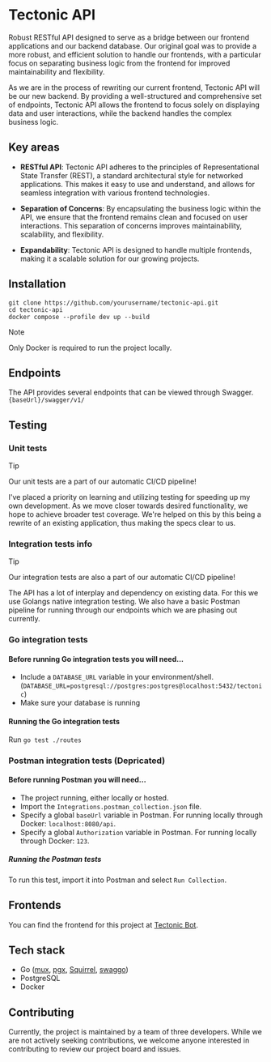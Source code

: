 # Tectonic API

Robust RESTful API designed to serve as a bridge between our frontend applications and our backend database. Our original goal was to provide a more robust, and efficient solution to handle our frontends, with a particular focus on separating business logic from the frontend for improved maintainability and flexibility.

As we are in the process of rewriting our current frontend, Tectonic API will be our new backend. By providing a well-structured and comprehensive set of endpoints, Tectonic API allows the frontend to focus solely on displaying data and user interactions, while the backend handles the complex business logic.

## Key areas

- **RESTful API**: Tectonic API adheres to the principles of Representational State Transfer (REST), a standard architectural style for networked applications. This makes it easy to use and understand, and allows for seamless integration with various frontend technologies.

- **Separation of Concerns**: By encapsulating the business logic within the API, we ensure that the frontend remains clean and focused on user interactions. This separation of concerns improves maintainability, scalability, and flexibility.

- **Expandability**: Tectonic API is designed to handle multiple frontends, making it a scalable solution for our growing projects.

## Installation

```
git clone https://github.com/yourusername/tectonic-api.git
cd tectonic-api
docker compose --profile dev up --build
```

> [!NOTE]
> Only Docker is required to run the project locally.

## Endpoints

The API provides several endpoints that can be viewed through Swagger. `{baseUrl}/swagger/v1/`

## Testing

### Unit tests

> [!TIP]
> Our unit tests are a part of our automatic CI/CD pipeline!

I've placed a priority on learning and utilizing testing for speeding up my own development. As we move closer towards desired functionality, we hope to achieve broader test coverage.
We're helped on this by this being a rewrite of an existing application, thus making the specs clear to us.

### Integration tests info

> [!TIP]
> Our integration tests are also a part of our automatic CI/CD pipeline!

The API has a lot of interplay and dependency on existing data.
For this we use Golangs native integration testing. We also have a basic Postman pipeline for running through our endpoints which we are phasing out currently.

### Go integration tests
#### Before running Go integration tests you will need...

- Include a `DATABASE_URL` variable in your environment/shell. (`DATABASE_URL=postgresql://postgres:postgres@localhost:5432/tectonic`)
- Make sure your database is running

#### Running the Go integration tests

Run `go test ./routes`

### Postman integration tests (Depricated)
#### Before running Postman you will need...

- The project running, either locally or hosted.
- Import the `Integrations.postman_collection.json` file.
- Specify a global `baseUrl` variable in Postman. For running locally through Docker: `localhost:8080/api`.
- Specify a global `Authorization` variable in Postman. For running locally through Docker: `123`.

##### Running the Postman tests

To run this test, import it into Postman and select `Run Collection`.

## Frontends

You can find the frontend for this project at [Tectonic Bot](https://github.com/Miconen/tectonic-bot).

## Tech stack

- Go ([mux](https://github.com/gorilla/mux), [pgx](https://github.com/jackc/pgx/v5), [Squirrel](https://github.com/Masterminds/squirrel), [swaggo](https://github.com/swaggo/swag))
- PostgreSQL
- Docker

## Contributing

Currently, the project is maintained by a team of three developers. While we are not actively seeking contributions, we welcome anyone interested in contributing to review our project board and issues.

